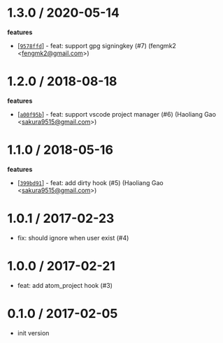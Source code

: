 
1.3.0 / 2020-05-14
==================

**features**
  * [[`9578ffd`](http://github.com/popomore/projj-hooks/commit/9578ffd1bdc823359064e54d6868e6286da23150)] - feat: support gpg signingkey (#7) (fengmk2 <<fengmk2@gmail.com>>)

1.2.0 / 2018-08-18
==================

**features**
  * [[`a00f95b`](http://github.com/popomore/projj-hooks/commit/a00f95b1945f06b585b381cddaa5320b583b6b39)] - feat: support vscode project manager (#6) (Haoliang Gao <<sakura9515@gmail.com>>)

1.1.0 / 2018-05-16
==================

**features**
  * [[`399bd91`](http://github.com/popomore/projj-hooks/commit/399bd91b92f4aeaee73bfaa8147c7d85a7227303)] - feat: add dirty hook (#5) (Haoliang Gao <<sakura9515@gmail.com>>)

1.0.1 / 2017-02-23
==================

  * fix: should ignore when user exist (#4)

1.0.0 / 2017-02-21
==================

  * feat: add atom_project hook (#3)

0.1.0 / 2017-02-05
==================

  * init version

